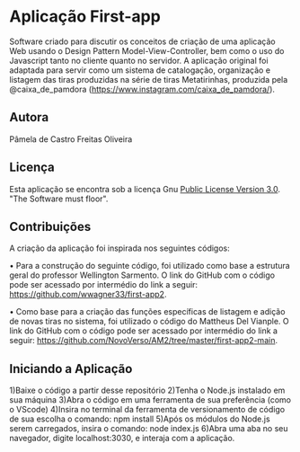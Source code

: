 # Aplicação First-app
Software criado para discutir os conceitos de criação de uma aplicação Web usando o Design Pattern Model-View-Controller, bem como o uso do Javascript tanto no cliente quanto no servidor. A aplicação original foi adaptada para servir como um sistema de catalogação, organização e listagem das tiras produzidas na série de tiras Metatirinhas, produzida pela @caixa_de_pamdora (https://www.instagram.com/caixa_de_pamdora/).

## Autora
Pâmela de Castro Freitas Oliveira

## Licença
Esta aplicação se encontra sob a licença Gnu [Public License Version 3.0](https://github.com/wwagner33/first-app2/blob/main/LICENSE). "The Software must floor".

## Contribuições
A criação da aplicação foi inspirada nos seguintes códigos:

• Para a construção do seguinte código, foi utilizado como base a estrutura geral do professor Wellington Sarmento.  O link do GitHub com o código pode ser acessado por intermédio do link a seguir: https://github.com/wwagner33/first-app2.

• Como base para a criação das funções específicas de listagem e adição de novas tiras no sistema, foi utilizado o código do Mattheus Del Vianple. O link do GitHub com o código pode ser acessado por intermédio do link a seguir: https://github.com/NovoVerso/AM2/tree/master/first-app2-main.

## Iniciando a Aplicação
1)Baixe o código a partir desse repositório
2)Tenha o Node.js instalado em sua máquina
3)Abra o código em uma ferramenta de sua preferência (como o VScode)
4)Insira no terminal da ferramenta de versionamento de código de sua escolha o comando: npm install
5)Após os módulos do Node.js serem carregados, insira o comando: node index.js
6)Abra uma aba no seu navegador, digite localhost:3030, e interaja com a aplicação.


